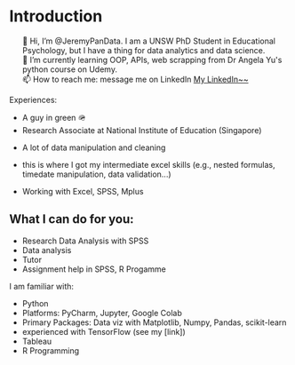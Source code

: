 <h1> Introduction </h1>
<ul>
👋 Hi, I’m @JeremyPanData. I am a UNSW PhD Student in Educational Psychology, but I have a thing for data analytics and data science. <br>
🌱 I’m currently learning OOP, APIs, web scrapping from Dr Angela Yu's python course on Udemy.  <br>
📫 How to reach me: message me on LinkedIn <a href="https://www.linkedin.com/in/jeremy-pan-jiadong"> My LinkedIn~~ </a><br>
</ul>

Experiences:
- A guy in green 🪖
- Research Associate at National Institute of Education (Singapore)
- <p> A lot of data manipulation and cleaning </p>
- <p> this is where I got my intermediate excel skills (e.g., nested formulas, timedate manipulation, data validation...) </p>
- <p> Working with Excel, SPSS, Mplus </p>

What I can do for you:
- 
- Research Data Analysis with SPSS
- Data analysis 
- Tutor
- Assignment help in SPSS, R Progamme

I am familiar with:
- Python 
- Platforms: PyCharm, Jupyter, Google Colab
- Primary Packages: Data viz with Matplotlib, Numpy, Pandas, scikit-learn
- experienced with TensorFlow (see my [link])
- Tableau
- R Programming


<!---
JeremyPanData/JeremyPanData is a ✨ special ✨ repository because its `README.md` (this file) appears on your GitHub profile.
You can click the Preview link to take a look at your changes.
--->
